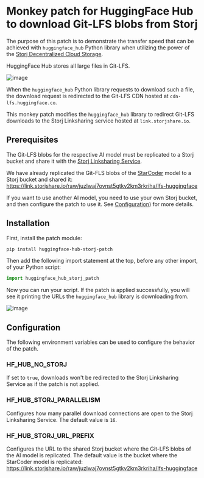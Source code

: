 # Monkey patch for HuggingFace Hub to download Git-LFS blobs from Storj

The purpose of this patch is to demonstrate the transfer speed that can be achieved with `huggingface_hub` Python library when utilizing the power of the [Storj Decentralized Cloud Storage](https://storj.io).

HuggingFace Hub stores all large files in Git-LFS.

![image](https://github.com/storj/huggingface-hub-storj-patch/assets/468091/b3c8d6d6-14fd-43c2-9396-91d4d3eba62f)

When the `huggingface_hub` Python library requests to download such a file, the download request is redirected to the Git-LFS CDN hosted at `cdn-lfs.huggingface.co`.

This monkey patch modifies the `huggingface_hub` library to redirect Git-LFS downloads to the Storj Linksharing service hosted at `link.storjshare.io`.

## Prerequisites

The Git-LFS blobs for the respective AI model must be replicated to a Storj bucket and share it with the [Storj Linksharing Service](https://docs.storj.io/dcs/api-reference/linksharing-service).

We have already replicated the Git-FLS blobs of the [StarCoder](https://huggingface.co/bigcode/starcoder) model to a Storj bucket and shared it: https://link.storjshare.io/raw/juzlwaj7ovnst5gtkv2km3rkriha/lfs-huggingface

If you want to use another AI model, you need to use your own Storj bucket, and then configure the patch to use it. See [Configuration](#hf_hub_storj_url_prefix)) for more details.

## Installation

First, install the patch module:

```sh
pip install huggingface-hub-storj-patch
```

Then add the following import statement at the top, before any other import, of your Python script:

```python
import huggingface_hub_storj_patch
```

Now you can run your script. If the patch is applied successfully, you will see it printing the URLs the `huggingface_hub` library is downloading from.

![image](https://github.com/storj/huggingface-hub-storj-patch/assets/468091/ad50968c-7959-4a6a-8f63-540eb70372ba)

## Configuration

The following environment variables can be used to configure the behavior of the patch.

### HF_HUB_NO_STORJ

If set to `true`, downloads won't be redirected to the Storj Linksharing Service as if the patch is not applied.

### HF_HUB_STORJ_PARALLELISM

Configures how many parallel download connections are open to the Storj Linksharing Service. The default value is `16`.

### HF_HUB_STORJ_URL_PREFIX

Configures the URL to the shared Storj bucket where the Git-LFS blobs of the AI model is replicated. The default value is the bucket where the StarCoder model is replicated: https://link.storjshare.io/raw/juzlwaj7ovnst5gtkv2km3rkriha/lfs-huggingface
